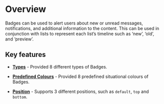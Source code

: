 # Overview

Badges can be used to alert users about new or unread messages, notifications, and additional information to the
content. This can be used in conjunction with lists to
represent each list’s timeline such as ‘new’, ‘old’, and ‘preview’.

## Key features

* **[Types](./types)** - Provided 8 different types of Badges.

* **[Predefined Colours](./types#badge-styles)** - Provided 8 predefined situational colours of Badges.

* **[Position](./types#position)** - Supports 3 different positions, such as `default`,
`top` and `bottom`.
